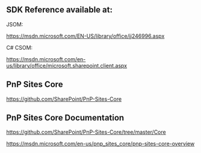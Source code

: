 ## SDK Reference available at:

JSOM: 

https://msdn.microsoft.com/EN-US/library/office/jj246996.aspx

C# CSOM: 

https://msdn.microsoft.com/en-us/library/office/microsoft.sharepoint.client.aspx

## PnP Sites Core 

https://github.com/SharePoint/PnP-Sites-Core

## PnP Sites Core Documentation

https://github.com/SharePoint/PnP-Sites-Core/tree/master/Core

https://msdn.microsoft.com/en-us/pnp_sites_core/pnp-sites-core-overview